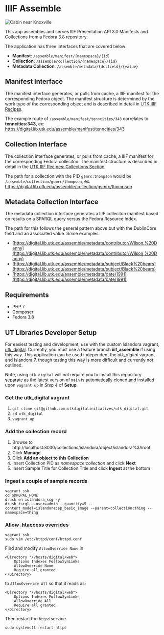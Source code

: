 
# IIIF Assemble


<img src="https://digital.lib.utk.edu/iiif/2/collections~islandora~object~tenncities%3A343~datastream~OBJ/full/!400,400/0/default.jpg" alt="Cabin near Knoxville" />

This app assembles and serves IIIF Presentation API 3.0 Manifests and Collections from a Fedora 3.8 repository. 

The application has three interfaces that are covered below:

- **Manifest**: `/assemble/manifest/{namespace}/{id}` 
- **Collection**: `/assemble/collection/{namespace}/{id}`
- **Metadata Collection**: `/assemble/metadata/{dc:field}/{value}`

## Manifest Interface

The manifest interface generates, or pulls from cache, a IIIF manifest for the corresponding Fedora object. The manifest
structure is determined by the work type of the corresponding object and is described in detail in 
[UTK IIIF Recipes](https://utk-iiif-cookbook.readthedocs.io/en/latest/).

The example route of `/assemble/manifest/tenncities/343` correlates to **tenncities:343**, ex: https://digital.lib.utk.edu/assemble/manifest/tenncities/343

## Collection Interface

The collection interface generates, or pulls from cache, a IIIF manifest for the corresponding Fedora colleciton.  The
manifest structure is described in detail in the 
[UTK IIIF Recipes: Collections Section](https://utk-iiif-cookbook.readthedocs.io/en/latest/contents/collections.html)

The path for a collection with the PID `gsmrc:thompson` would be `/assemble/collection/gsmrc/thompson`, ex: 
https://digital.lib.utk.edu/assemble/collection/gsmrc/thompson.

## Metadata Collection Interface

The metadata collection interface generates a IIIF colleciton manifest based on results on a SPARQL query versus the 
Fedora Resource Index. 

The path for this follows the general pattern above but with the DublinCore field and an associated value.  Some examples:

- [https://digital.lib.utk.edu/assemble/metadata/contributor/Wilson,%20Danny](https://digital.lib.utk.edu/assemble/metadata/contributor/Wilson,%20Danny)
- [https://digital.lib.utk.edu/assemble/metadata/subject/Black%20bears](https://digital.lib.utk.edu/assemble/metadata/subject/Black%20bears)
- [https://digital.lib.utk.edu/assemble/metadata/date/1991](https://digital.lib.utk.edu/assemble/metadata/date/1991)

## Requirements

- PHP 7
- Composer
- Fedora 3.8
 
## UT Libraries Developer Setup

For easiest testing and development, use with the custom Islandora vagrant, [utk_digital](https://github.com/utkdigitalinitiatives/utk_digital). Currently, you must use a feature branch **iiif_assemble** if using this way.
This application can be used independent the *utk_digital* vagrant and Islandora 7, though testing this way is more difficult and currently not outlined.

Note, using `utk_digital` will not require you to install this repository
separate as the latest version of `main` is automatically cloned and installed
upon `vagrant up` in *Step 4* of **Setup**.

### Get the utk_digital vagrant

1. `git clone git@github.com:utkdigitalinitiatives/utk_digital.git`
2. `cd utk_digital`
4. `vagrant up`

### Add the collection record

1. Browse to http://localhost:8000/collections/islandora/object/islandora%3Aroot
2. Click **Manage**
3. Click **Add an object to this Collection**
4. Insert Collection PID as *namespace:collection* and click **Next**
5. Insert Sample Title for Collection Title and click **Ingest** at the bottom

### Ingest a couple of sample records

```
vagrant ssh
cd $DRUPAL_HOME
drush en islandora_scg -y
drush iscgl --user=admin --quantity=5 --content_model=islandora:sp_basic_image --parent=collection:thing --namespace=thing
```

### Allow .htaccess overrides

```
vagrant ssh
sudo vim /etc/httpd/conf/httpd.conf
```

Find and modify `AllowOverride None` in

```
<Directory "/vhosts/digital/web">
    Options Indexes FollowSymLinks
    AllowOverride None
    Require all granted
</Directory>
```

to `AllowOverride All` so that it reads as:

```
<Directory "/vhosts/digital/web">
    Options Indexes FollowSymLinks
    AllowOverride All
    Require all granted
</Directory>
```

Then restart the `httpd` service.

```
sudo systemctl restart httpd
```
